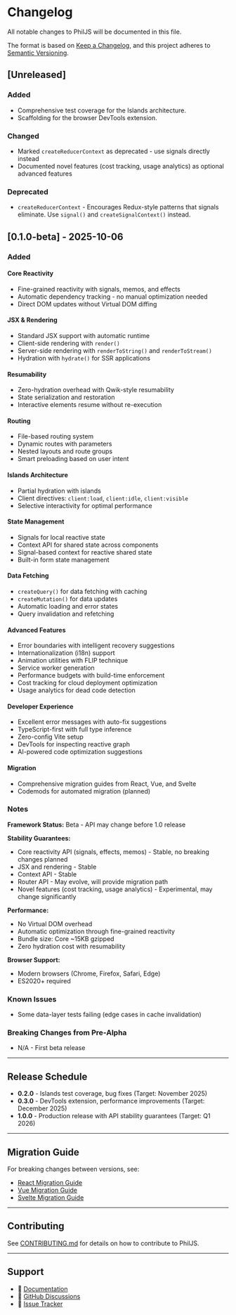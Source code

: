 # Changelog

All notable changes to PhilJS will be documented in this file.

The format is based on [Keep a Changelog](https://keepachangelog.com/en/1.0.0/),
and this project adheres to [Semantic Versioning](https://semver.org/spec/v2.0.0.html).

## [Unreleased]

### Added
- Comprehensive test coverage for the Islands architecture.
- Scaffolding for the browser DevTools extension.

### Changed
- Marked `createReducerContext` as deprecated - use signals directly instead
- Documented novel features (cost tracking, usage analytics) as optional advanced features

### Deprecated
- `createReducerContext` - Encourages Redux-style patterns that signals eliminate. Use `signal()` and `createSignalContext()` instead.

## [0.1.0-beta] - 2025-10-06

### Added

#### Core Reactivity
- Fine-grained reactivity with signals, memos, and effects
- Automatic dependency tracking - no manual optimization needed
- Direct DOM updates without Virtual DOM diffing

#### JSX & Rendering
- Standard JSX support with automatic runtime
- Client-side rendering with `render()`
- Server-side rendering with `renderToString()` and `renderToStream()`
- Hydration with `hydrate()` for SSR applications

#### Resumability
- Zero-hydration overhead with Qwik-style resumability
- State serialization and restoration
- Interactive elements resume without re-execution

#### Routing
- File-based routing system
- Dynamic routes with parameters
- Nested layouts and route groups
- Smart preloading based on user intent

#### Islands Architecture
- Partial hydration with islands
- Client directives: `client:load`, `client:idle`, `client:visible`
- Selective interactivity for optimal performance

#### State Management
- Signals for local reactive state
- Context API for shared state across components
- Signal-based context for reactive shared state
- Built-in form state management

#### Data Fetching
- `createQuery()` for data fetching with caching
- `createMutation()` for data updates
- Automatic loading and error states
- Query invalidation and refetching

#### Advanced Features
- Error boundaries with intelligent recovery suggestions
- Internationalization (i18n) support
- Animation utilities with FLIP technique
- Service worker generation
- Performance budgets with build-time enforcement
- Cost tracking for cloud deployment optimization
- Usage analytics for dead code detection

#### Developer Experience
- Excellent error messages with auto-fix suggestions
- TypeScript-first with full type inference
- Zero-config Vite setup
- DevTools for inspecting reactive graph
- AI-powered code optimization suggestions

#### Migration
- Comprehensive migration guides from React, Vue, and Svelte
- Codemods for automated migration (planned)

### Notes

**Framework Status:** Beta - API may change before 1.0 release

**Stability Guarantees:**
- Core reactivity API (signals, effects, memos) - Stable, no breaking changes planned
- JSX and rendering - Stable
- Context API - Stable
- Router API - May evolve, will provide migration path
- Novel features (cost tracking, usage analytics) - Experimental, may change significantly

**Performance:**
- No Virtual DOM overhead
- Automatic optimization through fine-grained reactivity
- Bundle size: Core ~15KB gzipped
- Zero hydration cost with resumability

**Browser Support:**
- Modern browsers (Chrome, Firefox, Safari, Edge)
- ES2020+ required

### Known Issues
- Some data-layer tests failing (edge cases in cache invalidation)

### Breaking Changes from Pre-Alpha
- N/A - First beta release

---

## Release Schedule

- **0.2.0** - Islands test coverage, bug fixes (Target: November 2025)
- **0.3.0** - DevTools extension, performance improvements (Target: December 2025)
- **1.0.0** - Production release with API stability guarantees (Target: Q1 2026)

---

## Migration Guide

For breaking changes between versions, see:
- [React Migration Guide](/docs/migration/from-react.md)
- [Vue Migration Guide](/docs/migration/from-vue.md)
- [Svelte Migration Guide](/docs/migration/from-svelte.md)

---

## Contributing

See [CONTRIBUTING.md](CONTRIBUTING.md) for details on how to contribute to PhilJS.

---

## Support

- 📖 [Documentation](https://philjs.dev)
- 💬 [GitHub Discussions](https://github.com/philjs/philjs/discussions)
- 🐛 [Issue Tracker](https://github.com/philjs/philjs/issues)
